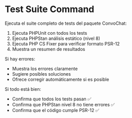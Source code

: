 # Test Suite Command

Ejecuta el suite completo de tests del paquete ConvoChat:

1. Ejecuta PHPUnit con todos los tests
2. Ejecuta PHPStan análisis estático (nivel 8)
3. Ejecuta PHP CS Fixer para verificar formato PSR-12
4. Muestra un resumen de resultados

Si hay errores:
- Muestra los errores claramente
- Sugiere posibles soluciones
- Ofrece corregir automáticamente si es posible

Si todo está bien:
- Confirma que todos los tests pasan ✅
- Confirma que PHPStan nivel 8 no tiene errores ✅
- Confirma que el código cumple PSR-12 ✅
